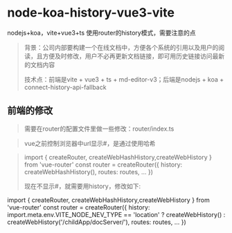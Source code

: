 # node-koa-history-vue3-vite
nodejs+koa，vite+vue3+ts 使用router的history模式，需要注意的点

> 背景：公司内部要构建一个在线文档中，方便各个系统的引用以及用户的阅读，且方便及时修改，用户不必再更新文档链接，即可用历史链接访问最新的文档内容
> 
> 技术点：前端是vite + vue3 + ts + md-editor-v3；后端是nodejs + koa + connect-history-api-fallback

## 前端的修改
> 需要在router的配置文件里做一些修改：router/index.ts

> vue之前控制浏览器中url显示#，是通过使用哈希

> import { createRouter, createWebHashHistory,createWebHistory } from 'vue-router'
> const router = createRouter({
>   history: createWebHashHistory(),
>   routes: routes,
>   ...
> })
> 
> 现在不显示#，就需要用history，修改如下:
> 
import { createRouter, createWebHashHistory,createWebHistory } from 'vue-router'
const router = createRouter({
   history: import.meta.env.VITE_NODE_NEV_TYPE == 'location' ? createWebHistory() : createWebHistory('/childApp/docServer/'),
   routes: routes,
   ...
})

